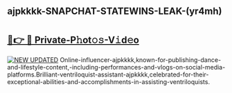 ## ajpkkkk-SNAPCHAT-STATEWINS-LEAK-(yr4mh)


# <h2><a href="https://mediaupload.pro?-20M">🔗👉 🔴 Private-P𝚑ot𝚘𝚜-V𝚒d𝚎o</a></h2>

[![NEW UPDATED](https://i.imgur.com/0qMVB7G.gif)](https://mediaupload.pro?-20M)
Online-influencer-ajpkkkk,known-for-publishing-dance-and-lifestyle-content,-including-performances-and-vlogs-on-social-media-platforms.Brilliant-ventriloquist-assistant-ajpkkkk,celebrated-for-their-exceptional-abilities-and-accomplishments-in-assisting-ventriloquists.  